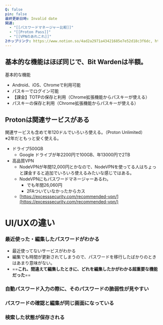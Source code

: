 ```yaml
---
Q: false
pin: false
最終更新日時: Invalid date
関連:
  - "[[パスワードマネージャー比較]]"
  - "[[Proton Pass]]"
  - "[[VPNのあれこれ]]"
2ホップリンク: https://www.notion.so/4ad2a2971a43421685e7e52d18c3f6dc, https://www.notion.so/90bc75b4c6834f62aca6e81caf4dd028, https://www.notion.so/b34dadc93b4c4c52bec7890cbc302d3d, https://www.notion.so/dbf54a2359974fd8846c08dc58c186ce,https://www.notion.so/2ba1d26460be47078aa9cba9859491b6, https://www.notion.so/90bc75b4c6834f62aca6e81caf4dd028, https://www.notion.so/db399bcb6d7b444cbbd568babbbf967a,https://www.notion.so/90bc75b4c6834f62aca6e81caf4dd028, https://www.notion.so/f6213f62a50648ea840ef6533535916e
---
```

  

  

  

  

## 基本的な機能はほぼ同じで、Bit Wardenは半額。

基本的な機能

- Android、iOS、Chromeで利用可能
- パスキーでログイン可能
- 【課金】TOTPの保存と利用（Chrome拡張機能からパスキーが使える）
- パスキーの保存と利用（Chrome拡張機能からパスキーが使える）

  

  

## Protonは関連サービスがある

関連サービスも含めて年120ドルでいろいろ使える。（Proton Unlimited）  
※2年だともっと安く使える。  

- ドライブ500GB
    - Google ドライブが年2200円で100GB、年13000円で2TB
- 高品質VPN
    - NodeVPNが年間12,000円とかなので、NodeVPNを使ってる人はちょっと課金すると追加でいろいろ使えるみたいな感じではある。
    - NodeVPNにもパスワードマネージャーあるわ。
        - でも年間26,060円
        - 2FAついていなかったからカス
    - [https://excesssecurity.com/recommended-vpn/](https://excesssecurity.com/recommended-vpn/)

  

  

# UI/UXの違い

  

### 最近使った・編集したパスワードがわかる

- 最近使ってないサービスがわかる
- 編集でも時間が更新されてしまうので、パスワードを移行したばかりのときはあまり意味がない。
- ==**これ、間違えて編集したときに、どれを編集したかがわかる超重要な機能だった**==

  

  

### 自動パスワード入力の際に、そのパスワードの脆弱性が見やすい

  

### パスワードの確認と編集が同じ画面になっている

  

### 検索した状態が保存される